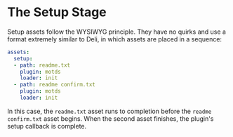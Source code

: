 # The Setup Stage

Setup assets follow the WYSIWYG principle. They have no quirks and use a format extremely similar to Deli, in which assets are placed in a sequence:

```yaml
assets:
  setup:
  - path: readme.txt
    plugin: motds
    loader: init
  - path: readme confirm.txt
    plugin: motds
    loader: init
```

In this case, the `readme.txt` asset runs to completion before the `readme confirm.txt` asset begins. When the second asset finishes, the plugin's setup callback is complete.

